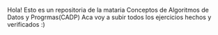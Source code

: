 Hola! Esto es un repositoria de la mataria Conceptos de Algoritmos de Datos y Progrmas(CADP)
Aca voy a subir todos los ejercicios hechos y verificados :)
